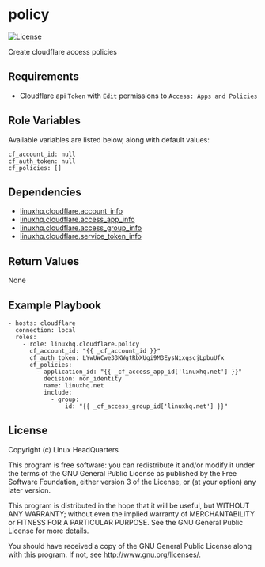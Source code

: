 # policy

[![License](https://img.shields.io/badge/license-GPLv3-brightgreen.svg?style=flat)](COPYING)

Create cloudflare access policies

## Requirements

* Cloudflare api `Token` with `Edit` permissions to `Access: Apps and Policies`

## Role Variables

Available variables are listed below, along with default values:

    cf_account_id: null
    cf_auth_token: null
    cf_policies: []

## Dependencies

* [linuxhq.cloudflare.account_info](https://github.com/linuxhq/ansible-collection-cloudflare/tree/main/roles/account_info)
* [linuxhq.cloudflare.access_app_info](https://github.com/linuxhq/ansible-collection-cloudflare/tree/main/roles/access_app_info)
* [linuxhq.cloudflare.access_group_info](https://github.com/linuxhq/ansible-collection-cloudflare/tree/main/roles/access_group_info)
* [linuxhq.cloudflare.service_token_info](https://github.com/linuxhq/ansible-collection-cloudflare/tree/main/roles/service_token_info)

## Return Values

None

## Example Playbook

    - hosts: cloudflare
      connection: local
      roles:
        - role: linuxhq.cloudflare.policy
          cf_account_id: "{{ _cf_account_id }}"
          cf_auth_token: LYwUWCwe33KWgtRbXUgi9M3EysNixqscjLpbuUfx
          cf_policies:
            - application_id: "{{ _cf_access_app_id['linuxhq.net'] }}"
              decision: non_identity
              name: linuxhq.net
              include:
                - group:
                    id: "{{ _cf_access_group_id['linuxhq.net'] }}"

## License

Copyright (c) Linux HeadQuarters

This program is free software: you can redistribute it and/or modify
it under the terms of the GNU General Public License as published by
the Free Software Foundation, either version 3 of the License, or
(at your option) any later version.

This program is distributed in the hope that it will be useful,
but WITHOUT ANY WARRANTY; without even the implied warranty of
MERCHANTABILITY or FITNESS FOR A PARTICULAR PURPOSE. See the
GNU General Public License for more details.

You should have received a copy of the GNU General Public License
along with this program. If not, see <http://www.gnu.org/licenses/>.
